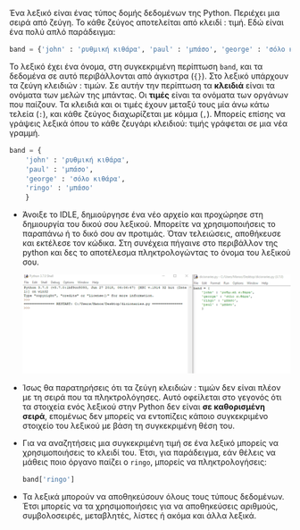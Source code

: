 Ένα λεξικό είναι ένας τύπος δομής δεδομένων της Python. Περιέχει μια σειρά από ζεύγη. Το κάθε ζεύγος αποτελείται από κλειδί : τιμή. Εδώ είναι ένα πολύ απλό παράδειγμα:

```python
band = {'john' : 'ρυθμική κιθάρα', 'paul' : 'μπάσο', 'george' : 'σόλο κιθάρα', 'ringo' : 'μπάσο'}
```
Το λεξικό έχει ένα όνομα, στη συγκεκριμένη περίπτωση `band`, και τα δεδομένα σε αυτό περιβάλλονται από άγκιστρα (`{}`). Στο λεξικό υπάρχουν τα ζεύγη κλειδιών : τιμών. Σε αυτήν την περίπτωση τα **κλειδιά** είναι τα ονόματα των μελών της μπάντας. Οι **τιμές** είναι τα ονόματα των οργάνων που παίζουν. Τα κλειδιά και οι τιμές έχουν μεταξύ τους μία άνω κάτω τελεία (`:`), και κάθε ζεύγος διαχωρίζεται με κόμμα (`,`). Μπορείς επίσης να γράψεις λεξικά όπου το κάθε ζευγάρι κλειδιού: τιμής γράφεται σε μια νέα γραμμή.

```python
band = {
    'john' : 'ρυθμική κιθάρα',
    'paul' : 'μπάσο',
    'george' : 'σόλο κιθάρα',
    'ringo' : 'μπάσο'
    }
```

- Άνοιξε το IDLE, δημιούργησε ένα νέο αρχείο και προχώρησε στη δημιουργία του δικού σου λεξικού. Μπορείτε να χρησιμοποιήσεις το παραπάνω ή το δικό σου αν προτιμάς. Όταν τελειώσεις, αποθήκευσε και εκτέλεσε τον κώδικα. Στη συνέχεια πήγαινε στο περιβάλλον της python και δες το αποτέλεσμα πληκτρολογώντας το όνομα του λεξικού σου.

    ![μη-διατεταγμένα λεξικά](images/unordered-dicts.gif)

- Ίσως θα παρατηρήσεις ότι τα ζεύγη κλειδιών : τιμών δεν είναι πλέον με τη σειρά που τα πληκτρολόγησες. Αυτό οφείλεται στο γεγονός ότι τα στοιχεία ενός λεξικού στην Python δεν είναι **σε καθορισμένη σειρά**, επομένως δεν μπορείς να εντοπίζεις κάποιο συγκεκριμένο στοιχείο του λεξικού με βάση τη συγκεκριμένη θέση του.

- Για να αναζητήσεις μια συγκεκριμένη τιμή σε ένα λεξικό μπορείς να χρησιμοποιήσεις το κλειδί του. Έτσι, για παράδειγμα, εάν θέλεις να μάθεις ποιο όργανο παίζει ο `ringo`, μπορείς να πληκτρολογήσεις:

    ```python
    band['ringo']
    ```
- Τα λεξικά μπορούν να αποθηκεύσουν όλους τους τύπους δεδομένων. Έτσι μπορείς να τα χρησιμοποιήσεις για να αποθηκεύσεις αριθμούς, συμβολοσειρές, μεταβλητές, λίστες ή ακόμα και άλλα λεξικά.
